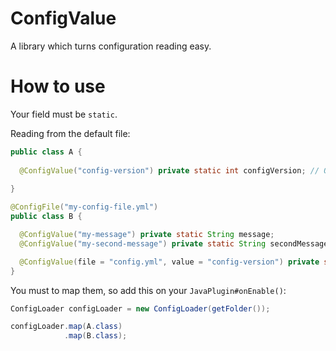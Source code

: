 # ConfigValue
A library which turns configuration reading easy.

# How to use

Your field must be `static`.

Reading from the default file:

```java
public class A {
  
  @ConfigValue("config-version") private static int configVersion; // Once you map it, that's gonna be the config-version value.
  
}
```

```java
@ConfigFile("my-config-file.yml")
public class B {

  @ConfigValue("my-message") private static String message;
  @ConfigValue("my-second-message") private static String secondMessage;

  @ConfigValue(file = "config.yml", value = "config-version") private static int configVersion;
}
```

You must to map them, so add this on your `JavaPlugin#onEnable()`:

```java
ConfigLoader configLoader = new ConfigLoader(getFolder());

configLoader.map(A.class)
            .map(B.class);
```

